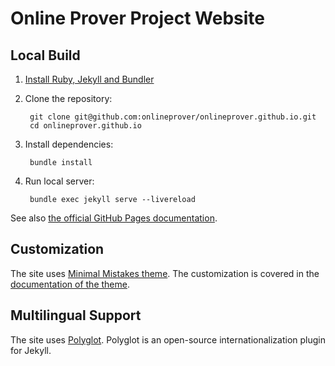 Online Prover Project Website
=============================

## Local Build


1. [Install Ruby, Jekyll and Bundler](https://jekyllrb.com/docs/installation/)

2. Clone the repository:

        git clone git@github.com:onlineprover/onlineprover.github.io.git
        cd onlineprover.github.io

3. Install dependencies:

        bundle install

4. Run local server:

        bundle exec jekyll serve --livereload

See also [the official GitHub Pages documentation](https://docs.github.com/en/pages/setting-up-a-github-pages-site-with-jekyll/testing-your-github-pages-site-locally-with-jekyll).

## Customization

The site uses [Minimal Mistakes theme](https://mmistakes.github.io/minimal-mistakes/). The customization is covered in the [documentation of the theme](https://mmistakes.github.io/minimal-mistakes/docs/configuration/).


## Multilingual Support

The site uses [Polyglot](https://github.com/untra/polyglot). Polyglot is an open-source internationalization plugin for Jekyll.


